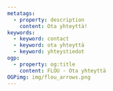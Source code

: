 ```yaml
---
metatags:
  - property: description
    content: Ota yhteyttä!
keywords:
  - keyword: contact
  - keyword: ota yhteyttä
  - keyword: yhteystiedot
ogp:
  - property: og:title
    content: FLOU - Ota yhteyttä
OGPimg: img/flou_arrows.png
---
```

